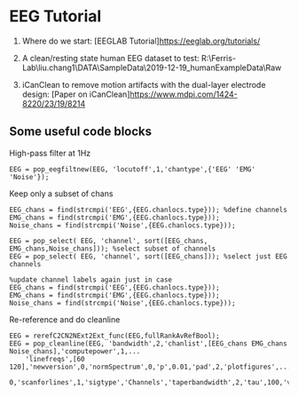 # EEG Tutorial
1. Where do we start:
   [EEGLAB Tutorial]https://eeglab.org/tutorials/
   
2. A clean/resting state human EEG dataset to test:
   R:\Ferris-Lab\liu.chang1\DATA\SampleData\2019-12-19_humanExampleData\Raw
   
3. iCanClean to remove motion artifacts with the dual-layer electrode design:
   [Paper on iCanClean]https://www.mdpi.com/1424-8220/23/19/8214
   
## Some useful code blocks    
High-pass filter at 1Hz
```
EEG = pop_eegfiltnew(EEG, 'locutoff',1,'chantype',{'EEG' 'EMG' 'Noise'});
```
Keep only a subset of chans
```
EEG_chans = find(strcmpi('EEG',{EEG.chanlocs.type})); %define channels
EMG_chans = find(strcmpi('EMG',{EEG.chanlocs.type}));
Noise_chans = find(strcmpi('Noise',{EEG.chanlocs.type}));

EEG = pop_select( EEG, 'channel', sort([EEG_chans, EMG_chans,Noise_chans])); %select subset of channels
EEG = pop_select( EEG, 'channel', sort([EEG_chans])); %select just EEG channels

%update channel labels again just in case
EEG_chans = find(strcmpi('EEG',{EEG.chanlocs.type})); 
EMG_chans = find(strcmpi('EMG',{EEG.chanlocs.type}));
Noise_chans = find(strcmpi('Noise',{EEG.chanlocs.type}));
```
Re-reference and do cleanline
```
EEG = rerefC2CN2NExt2Ext_func(EEG,fullRankAvRefBool);
EEG = pop_cleanline(EEG, 'bandwidth',2,'chanlist',[EEG_chans EMG_chans Noise_chans],'computepower',1,...
    'linefreqs',[60 120],'newversion',0,'normSpectrum',0,'p',0.01,'pad',2,'plotfigures',...
    0,'scanforlines',1,'sigtype','Channels','taperbandwidth',2,'tau',100,'verb',1,'winsize',4,'winstep',1);
```
